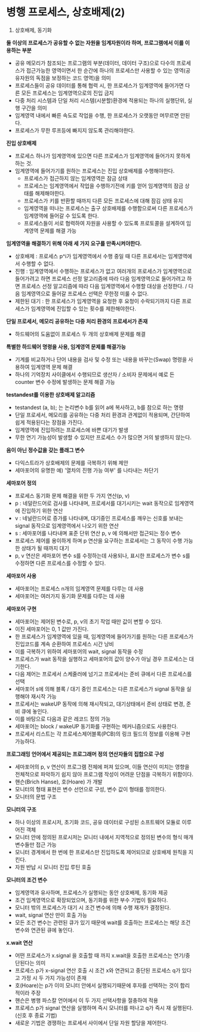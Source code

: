 # 병행 프로세스, 상호배제(2)

1. 상호배제, 동기화

**둘 이상의 프로세스가 공유할 수 없는 자원을 임계자원이라 하며, 프로그램에서 이를 이용하는 부분**
- 공유 메모리가 참조되는 프로그램의 부분(데이터, 데이터 구조)으로 다수의 프로세스가 접근가능한 영역이면서 한 순간에 하나의 프로세스만 사용할 수 있는 영역(공유자원의 독점을 보정하는 코드 영역)을 의미
- 프로세스들이 공유 데이터를 통해 협력 시, 한 프로세스가 임계영역에 들어가면 다른 모든 프로세스는 임계영역으로의 진입 금지
- 다중 처리 시스템과 단일 처리 시스템(시분할)환경에 적용되는 하나의 실행단위, 실행 구간을 의미
- 임계영역 내에서 빠른 속도로 작업을 수행, 한 프로세스가 오랫동안 머무르면 안된다.
- 프로세스가 무한 루프등에 빠지지 않도록 관리해야한다.

**진입 상호배제**
- 프로세스 하나가 임계영역에 있으면 다른 프로세스가 임계영역에 들어가지 못하게 하는 것.
- 임계영역에 들어가기를 원하는 프로세스는 진입 상호배제를 수행해야한다.
  - 프로세스가 접근하지 않는 임계영역은 잠금 상태
  - 프로세스는 임계영역에서 작업을 수행하기전에 키를 얻어 임계영역의 잠금 상태를 해제해야한다.
  - 프로세스가 키를 반환할 때까지 다른 모든 프로세스에 대해 잠김 상태 유지
  - 임계영역을 떠나는 프로세스는 출구 상호배제를 수행함으로써 다른 프로세스가 임계영역에 들어갈 수 있도록 한다.
  - 프로세스들이 서로 협력하여 자원을 사용할 수 있도록 프로토콜을 설계하여 임계영역 문제를 해결 가능

**임계영역을 해결하기 위해 아래 세 가지 요구를 만족시켜야한다.**
- 상호배제 : 프로세스 p^i가 임계영역에서 수행 중일 때 다른 프로세서는 임계영역에서 수행할 수 없다.
- 진행 : 임계영역에서 수행하는 프로세스가 없고 여러개의 프로세스가 임계영역으로 들어가려고 하면 프로세스 선정 알고리즘에 따라 다음 임계영역으로 들어가려고 하면 프로세스 선정 알고리즘에 따라 다음 임계영역에서 수행할 대상을 선정한다. / 다음 임계영역으로 들어갈 프로세스 선택은 무한정 미룰 수 없다.
- 제한된 대기 : 한 프로세스가 임계영역을 요청한 후 요청이 수락되기까지 다른 프로세스가 임계영역에 진입할 수 있는 횟수를 제한해야한다.


**단일 프로세서, 메모리 공유하는 다중 처리 환경의 프로세서가 존재**
- 하드웨어의 도움없이 프로세스 두 개의 상호배제 문제를 해결

**특별한 하드웨어 명령을 사용, 임계영역 문제를 해결가능**
- 기계를 비교하거나 단어 내용을 검사 및 수정 또는 내용을 바꾸는(Swap) 명령을 사용하여 임계영역 문제 해결
- 하나의 기억장치 사이클에서 수행되므로 생산자 / 소비자 문제에서 예로 든 counter 변수 수정에 발생하는 문제 해결 가능

**testandest를 이용한 상호배제 알고리즘**
- testandest (a, b); 는 논리변수 b를 읽어 a에 복사하고, b를 참으로 하는 명령
- 단일 프로세서, 메모리를 공유하는 다중 처리 환경과 관계없이 적용되며, 간단하여 쉽게 적용된다는 장점을 가진다.
- 임계영역에 진입하려는 프로세스에 바쁜 대기가 발생
- 무한 연기 가능성이 발생할 수 있지만 프로세스 수가 많으면 거의 발생하지 않는다.

**음이 아닌 정수값을 갖는 플래그 변수**
- 다익스트라가 상호배제의 문제를 극복하기 위해 제안
- 세마포어의 유명한 예) '열차의 진행 가능 여부' 를 나타내는 차단기

**세마포어 정의**
- 프로세스 동기화 문제 해결을 위한 두 가지 연산(p, v)
- p : 네덜란드어로 검사를 나타내며, 프로세서를 대기시키는 wait 동작으로 임계영역에 진입하기 위한 연산
- v : 네널란드어로 증가를 나타내며, 대기중인 프로세스를 깨우는 신호를 보내는 signal 동작으로 임계영역에서 나오기 위한 연산
- s : 세마포어를 나타내며 표준 단위 연산 p, v 에 의해서만 접근되는 정수 변수
- 프로세스 제어를 용이하게 하며 p 연산을 요구하는 프로세서는 그 동작이 수행 가능한 상태가 될 때까지 대기
- p, v 연산은 세마포어 변수 s를 수정하는데 사용되나, 표시한 프로세스가 변수 s를 수정하면 다른 프로세스를 수정할 수 있다.

**세마포어 사용**
- 세마포어는 프로세스 n개의 임계영역 문제를 다루는 데 사용
- 세마포어는 여러가지 동기화 문제를 다루는 데 사용

**세마포어 구현**
- 세마포어는 제어된 변수로, p, v의 초기 작업 때만 값이 변할 수 있다.
- 이진 세마포어는 0, 1 값만 가진다.
- 한 프로세스가 임계영역에 있을 때, 임계영역에 들어가기를 원하는 다른 프로세스가 진입코드를 계속 순환하여 프로세스 시간 낭비
- 이를 극복하기 위하여 세마포어의 wait, signal 동작을 수정
- 프로세스가 wait 동작을 실행하고 세마포어의 값이 양수가 아닐 경우 프로세스는 대기한다.
- 다음 제어는 프로세서 스케줄러에 넘기고 프로세서는 준비 큐에서 다른 프로세스를 선택
- 세마포어 s에 의해 블록 / 대기 중인 프로세스는 다른 프로세스가 signal 동작을 실행해야 재시작 가능
- 프로세서는 wakeUP 동작에 의해 재시작되고, 대기상태에서 준비 상태로 변경, 준비 큐에 놓인다.
- 이를 바탕으로 다음과 같은 레코드 정의 가능
- 세마포어는 block / wakeUP 동기화를 구현하는 메커니즘으로도 사용한다.
- 프로세서 리스트는 각 프로세스제어블록(PCB)의 링크 필드의 정보를 이용해 구현가능하다.

**프로그래밍 언어에서 제공되는 프로그래머 정의 연산자들의 집합으로 구성**
- 세마포어의 p, v 연산이 프로그램 전체에 퍼져 있으며, 이들 연산이 미치는 영향을 전체적으로 파악하기 쉽지 않아 프로그램 작성이 어려운 단점을 극복하기 위함이다.
- 핸슨(Brich Hanse), 호(Hoare) 가 개발
- 모니터의 형태 표현은 변수 선언으로 구성, 변수 값이 형태를 정의한다.
- 모니터의 문법 구조

**모니터의 구조**
- 하나 이상의 프로시저, 초기화 코드, 공유 데이터로 구성된 소프트웨어 모듈로 이루어진 객체
- 모니터 안에 정의된 프로시저는 모니터 내에서 지역적으로 정의된 변수의 형식 매개변수들만 접근 가능
- 모니터 경계에서 한 번에 한 프로세스만 진입하도록 제어되므로 상호배제 원칙을 지킨다.
- 자원 반납 시 모니터 진입 루틴 호출

**모니터의 조건 변수**
- 임계영역과 유사하며, 프로세스가 실행되는 동안 상호배제, 동기화 제공
- 조건 임계영역으로 확장되었으며, 동기화를 위한 부수 기법이 필요하다.
- 모니터 밖의 프로세스가 대기 시 조건 변수에 의해 수행 재개가 결정된다.
- wait, signal 연산 만이 호출 가능
- 모든 조건 변수는 관련된 큐가 있기 때문에 wait를 호출하는 프로세스는 해당 조건 변수와 연관된 큐에 놓인다.

**x.wait 연산**
- 어떤 프로세스가 x.signal 을 호출할 때 까지 x.wait을 호출한 프로세스는 연기/중단된다는 의미
- 프로세스 p가 x-signal 연산 호출 시 조건 x와 연관되고 중단된 프로세스 q가 있다고 가정 시 두 가지 가능성이 존재
- 호(Hoare)는 p가 이미 모니터 안에서 실행되기때문에 후자를 선택하는 것이 합리적이라 주장
- 핸슨은 병행 파스칼 언어에서 이 두 가지 선택사항을 절충하여 적용
- 프로세스 p가 signal 연산을 실행하며 즉시 모니터를 떠나고 q가 즉시 재 실행된다.(신호 후 종료 기법)
- 새로운 기법은 경쟁하는 프로세서 사이에서 단일 자원 할당을 제어한다.


